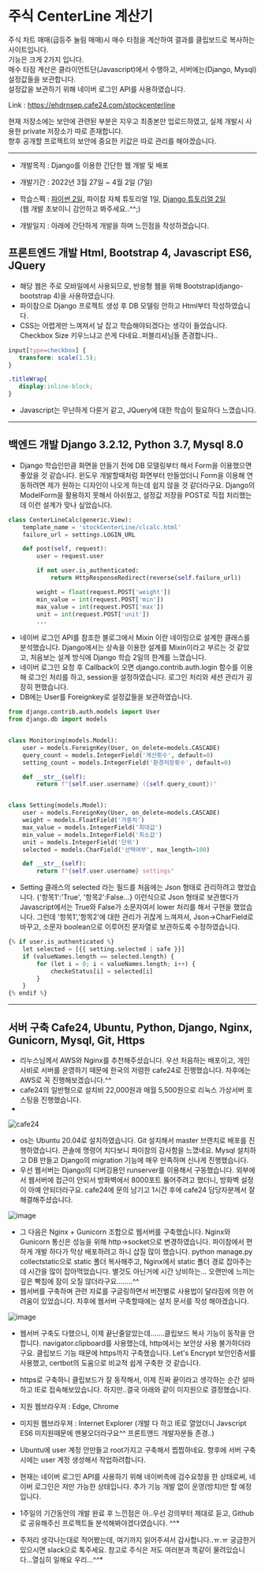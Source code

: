 # 주식 CenterLine 계산기
주식 차트 매매(급등주 눌림 매매)시 매수 타점을 계산하여 결과를 클립보드로 복사하는 사이트입니다.   
기능은 크게 2가지 입니다.   
매수 타점 계산은 클라이언트단(Javascript)에서 수행하고, 서버에는(Django, Mysql) 설정값들을 보관합니다.   
설정값을 보관하기 위해 네이버 로그인 API를 사용하였습니다.   

Link : https://ehdrnsep.cafe24.com/stockcenterline   

 현재 저장소에는 보안에 관련된 부분은 지우고 최종본만 업로드하였고, 실제 개발시 사용한 private 저장소가 따로 존재합니다.   
 향후 공개할 프로젝트의 보안에 중요한 키값은 따로 관리를 해야겠습니다.   

***

- 개발목적 : Django를 이용한 간단한 웹 개발 및 배포   
- 개발기간 : 2022년 3월 27일 ~ 4월 2일 (7일)   
- 학습스펙 : [파이썬 2일](https://wikidocs.net/43), 파이참 자체 튜토리얼 1일, [Django 튜토리얼 2일](https://docs.djangoproject.com/ko/4.0/intro/tutorial01/)   
           (웹 개발 초보이니 감안하고 봐주세요..^^;)

- 개발일지 : 아래에 간단하게 개발을 하며 느낀점을 작성하겠습니다.   
   
   
   
## 프론트엔드 개발 Html, Bootstrap 4, Javascript ES6, JQuery
 - 해당 웹은 주로 모바일에서 사용되므로, 반응형 웹을 위해 Bootstrap(django-bootstrap 4)을 사용하였습니다. 
 - 파이참으로 Django 프로젝트 생성 후 DB 모델링 안하고 Html부터 작성하였습니다.
 - CSS는 어렵게만 느껴져서 날 잡고 학습해야되겠다는 생각이 들었습니다. Checkbox Size 키우느냐고 쓴게 다네요..퍼블리셔님들 존경합니다..
 ```css
 input[type=checkbox] {
    transform: scale(1.5);
}

.titleWrap{
    display:inline-block;
}
 ```
 - Javascript는 무난하게 다룬거 같고, JQuery에 대한 학습이 필요하다 느꼈습니다.

***

##  백엔드 개발 Django 3.2.12, Python 3.7, Mysql 8.0
 - Django 학습인만큼 화면을 만들기 전에 DB 모델링부터 해서 Form을 이용했으면 좋았을 것 같습니다. 윈도우 개발할때처럼 화면부터 만들었더니 Form을 이용해 연동하려면 제가 원하는 디자인이 나오게 하는데 쉽지 않을 것 같더라구요. Django의 ModelForm을 활용하지 못해서 아쉬웠고, 설정값 저장을 POST로 직접 처리했는데 이런 설계가 맞나 싶었습니다.   
```python
class CenterLineCalc(generic.View):
    template_name = 'stockCenterLine/clcalc.html'
    failure_url = settings.LOGIN_URL

    def post(self, request):
        user = request.user

        if not user.is_authenticated:
            return HttpResponseRedirect(reverse(self.failure_url))

        weight = float(request.POST['weight'])
        min_value = int(request.POST['min'])
        max_value = int(request.POST['max'])
        unit = int(request.POST['unit'])
        ...
```
 - 네이버 로그인 API를 참조한 블로그에서 Mixin 이란 네이밍으로 설계한 클래스를 분석했습니다. Django에서는 상속을 이용한 설계를 Mixin이라고 부르는 것 같았고, 처음보는 설계 방식에 Django 학습 2일의 한계를 느꼈습니다.
 - 네이버 로그인 요청 후 Callback이 오면 django.contrib.auth.login 함수를 이용해 로그인 처리를 하고, session을 설정하였습니다. 로그인 처리와 세션 관리가 굉장히 편했습니다.
 - DB에는 User를 Foreignkey로 설정값들을 보관하였습니다.
```python
from django.contrib.auth.models import User
from django.db import models


class Monitoring(models.Model):
    user = models.ForeignKey(User, on_delete=models.CASCADE)
    query_count = models.IntegerField('계산횟수', default=0)
    setting_count = models.IntegerField('환경저장횟수', default=0)

    def __str__(self):
        return f"{self.user.username} ({self.query_count})"


class Setting(models.Model):
    user = models.ForeignKey(User, on_delete=models.CASCADE)
    weight = models.FloatField('가중치')
    max_value = models.IntegerField('최대값')
    min_value = models.IntegerField('최소값')
    unit = models.IntegerField('단위')
    selected = models.CharField('선택여부', max_length=100)

    def __str__(self):
        return f"{self.user.username} settings"
```
 - Setting 클래스의 selected 라는 필드를 처음에는 Json 형태로 관리하려고 했었습니다. {'항목1':'True', '항목2':False...} 이런식으로 Json 형태로 보관했다가 Javascript에서는 True와 False가 소문자여서 lower 처리를 해서 구현을 했었습니다. 그런데 '항목1','항목2'에 대한 관리가 귀찮게 느껴져서, Json->CharField로 바꾸고, 소문자 boolean으로 이루어진  문자열로 보관하도록 수정하였습니다.
```python
{% if user.is_authenticated %}
    let selected = [{{ setting.selected | safe }}]
    if (valueNames.length == selected.length) {
        for (let i = 0; i < valueNames.length; i++) {
            checkeStatus[i] = selected[i]
        }
    }
{% endif %}
```

***

## 서버 구축 Cafe24, Ubuntu, Python, Django, Nginx, Gunicorn, Mysql, Git, Https
 - 리누스님께서 AWS와 Nginx를 추천해주셨습니다. 우선 처음하는 배포이고, 개인 사비로 서버를 운영하기 때문에 한국의 저렴한 cafe24로 진행했습니다. 차후에는 AWS로 꼭 진행해보겠습니다.^^
 - cafe24의 일반형으로 설치비 22,000원과 매월 5,500원으로 리눅스 가상서버 호스팅을 진행했습니다.   
 - 
 ![cafe24](https://user-images.githubusercontent.com/66984636/161368147-36507752-0b1c-4fdf-befa-8d5472e6e892.png)

 - os는 Ubuntu 20.04로 설치하였습니다. Git 설치해서 master 브랜치로 배포를 진행하였습니다. 콘솔에 명령어 치다보니 파이참의 감사함을 느꼈네요. Mysql 설치하고 DB 만들고 Django의 migration 기능에 매우 만족하며 신나게 진행했습니다.
 - 우선 웹서버는 Django의 디버깅용인 runserver를 이용해서 구동했습니다. 외부에서 웹서버에 접근이 안되서 방화벽에서 8000포트 뚫어주려고 했더니, 방화벽 설정이 아예 안되더라구요. cafe24에 문의 남기고 1시간 후에 cafe24 담당자분께서 잘 해결해주셨습니다. 
 
 
 ![image](https://user-images.githubusercontent.com/66984636/161368592-7a1a3466-4f4c-4268-9984-f7b54b0b5a5a.png)

 
 
 - 그 다음은 Nginx + Gunicorn 조합으로 웹서버를 구축했습니다. Nginx와 Gunicorn 통신은 성능을 위해 http->socket으로 변경하였습니다. 파이참에서 편하게 개발 하다가 막상 배포하려고 하니 삽질 많이 했습니다. python manage.py collectstatic으로 static 폴더 복사해주고, Nginx에서 static 폴더 경로 잡아주는데 시간을 많이 잡아먹었습니다. 별것도 아닌거에 시간 낭비하는... 오랜만에 느끼는 깊은 빡침에 잠이 오질 않더라구요........^^
 - 웹서버를 구축하며 관련 자료를 구글링하면서 버전별로 사용법이 달라짐에 의한 어려움이 있었습니다. 차후에 웹서버 구축할때에는 설치 문서를 작성 해야겠습니다.   
 
![image](https://user-images.githubusercontent.com/66984636/161368670-0abb017a-29e0-4f71-83e1-eb9f234e46cc.png)


 - 웹서버 구축도 다했으니, 이제 끝난줄알았는데.......클립보드 복사 기능이 동작을 안합니다. navigator.clipboard를 사용했는데, http에서는 보안상 사용 불가하더라구요. 클립보드 기능 때문에 https까지 구축했습니다. Let's Encrypt 보안인증서를 사용했고, certbot의 도움으로 비교적 쉽게 구축한 것 같습니다.
 - https로 구축하니 클립보드가 잘 동작해서, 이제 진짜 끝이라고 생각하는 순간 설마하고 IE로 접속해보았습니다. 하지만..결국 아래와 같이 미지원으로 결정했습니다.

 - 지원 웹브라우져 : Edge, Chrome
 - 미지원 웹브라우져 : Internet Explorer (개발 다 하고 IE로 열었더니 Javscript ES6 미지원때문에 멘붕오더라구요^^ 프론트앤드 개발자분들 존경..)

 - Ubuntu에 user 계정 안만들고 root가지고 구축해서 찝찝하네요. 향후에 서버 구축시에는 user 계정 생성해서 작업하려합니다.
 - 현재는 네이버 로그인 API를 사용하기 위해 네이버측에 검수요청을 한 상태로써, 네이버 로그인은 저만 가능한 상태입니다. 추가 기능 개발 없이 운영(방치)만 할 예정입니다.
 - 1주일의 기간동안의 개발 완료 후 느낀점은 아..우선 강의부터 제대로 듣고, Github로 공유해주신 프로젝트들 분석해봐야겠다였습니다. ^^*
 - 주저리 생각나는대로 적어봤는데, 여기까지 읽어주셔서 감사합니다..ㅠ.ㅠ 궁금한거 있으시면 slack으로 톡주세요. 참고로 주식은 저도 여러분과 똑같이 물려있습니다...열심히 일해요 우리...^^*


